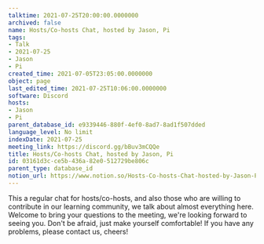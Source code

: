 ```yaml
---
talktime: 2021-07-25T20:00:00.0000000
archived: false
name: Hosts/Co-hosts Chat, hosted by Jason, Pi
tags:
- Talk
- 2021-07-25
- Jason
- Pi
created_time: 2021-07-05T23:05:00.0000000
object: page
last_edited_time: 2021-07-25T10:06:00.0000000
software: Discord
hosts:
- Jason
- Pi
parent_database_id: e9339446-880f-4ef0-8ad7-8ad1f507dded
language_level: No limit
indexDate: 2021-07-25
meeting_link: https://discord.gg/bBuv3mCQQe
title: Hosts/Co-hosts Chat, hosted by Jason, Pi
id: 03161d3c-ce5b-436a-82e0-512729be806c
parent_type: database_id
notion_url: https://www.notion.so/Hosts-Co-hosts-Chat-hosted-by-Jason-Pi-03161d3cce5b436a82e0512729be806c
---
```







This a regular chat for hosts/co-hosts, and also those who are willing to contribute in our learning community, we talk about almost everything here. Welcome to bring your questions to the meeting, we're looking forward to seeing you. Don't be afraid, just make yourself comfortable!
If you have any problems, please contact us, cheers!




